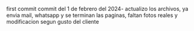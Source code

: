 first commit
commit del 1 de febrero del 2024- actualizo los archivos, ya envia mail, whatsapp y se terminan las paginas, faltan fotos reales y modificacion segun gusto del cliente
